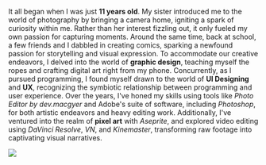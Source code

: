 It all began when I was just **11 years old**. My sister introduced me to the world of photography by bringing a camera home, igniting a spark of curiosity within me. Rather than her interest fizzling out, it only fueled my own passion for capturing moments. Around the same time, back at school, a few friends and I dabbled in creating comics, sparking a newfound passion for storytelling and visual expression. To accommodate our creative endeavors, I delved into the world of **graphic design**, teaching myself the ropes and crafting digital art right from my phone. Concurrently, as I pursued programming, I found myself drawn to the world of **UI Designing** and **UX**, recognizing the symbiotic relationship between programming and user experience. Over the years, I've honed my skills using tools like *Photo Editor by dev.macgyer* and Adobe's suite of software, including *Photoshop*, for both artistic endeavors and heavy editing work. Additionally, I've ventured into the realm of **pixel art** with *Aseprite*, and explored video editing using *DaVinci Resolve*, *VN*, and *Kinemaster*, transforming raw footage into captivating visual narratives.

<img src="/images/full.png" class="w-full my-8">
